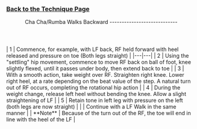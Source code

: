 ### [ Back to the Technique Page](../technique.md)

 <header>Cha Cha/Rumba Walks Backward
----------------------------

 </header> | 1 | Commence, for example, with LF back, RF held forward with heel released and pressure on toe (Both legs straight) |
|---|---|
| 2 | Using the "settling" hip movement, commence to move RF back on ball of foot, knee slightly flexed, until it passes under body, then extend back to toe |
| 3 | With a smooth action, take weight over RF. Straighten right knee. Lower right heel, at a rate depending on the beat value of the step. A natural turn out of RF occurs, completing the rotational hip action |
| 4 | During the weight change, release left heel without bending the knee. Allow a slight straightening of LF |
| 5 | Retain tone in left leg with pressure on the left (both legs are now straight) |
|  | Continue with a LF Walk in the same manner |
| **Note** | Because of the turn out of the RF, the toe will end in line with the heel of the LF |
